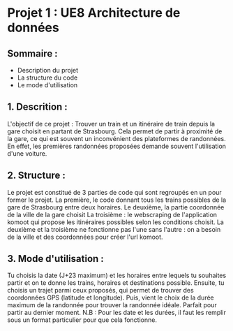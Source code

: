 # Projet 1 : UE8 Architecture de données

## Sommaire :
 -  Description du projet 
 -  La structure du code
 - Le mode d'utilisation

## 1. Descrition :
L'objectif de ce projet :
Trouver un train et un itinéraire de train depuis la gare choisit en partant de Strasbourg. Cela permet de partir à proximité de la gare, ce qui est souvent un inconvénient des plateformes de randonnées. En effet, les premières randonnées proposées demande souvent l'utilisation d'une voiture.

## 2. Structure :
Le projet est constitué de 3 parties de code qui sont regroupés en un pour former le projet.
La première, le code donnant tous les trains possibles de la gare de Strasbourg entre deux horaires.
Le deuxième, la partie coordonnée de la ville de la gare choisit
La troisième : le webscraping de l'application komoot qui propose les itinéraires possibles selon les conditions choisit.
La deuxième et la troisième ne fonctionne pas l'une sans l'autre : on a besoin de la ville et des coordonnées pour créer l'url komoot.

## 3. Mode d'utilisation :
Tu choisis la date (J+23 maximum) et les horaires entre lequels tu souhaites partir et on te donne les trains, horaires et destinations possible. Ensuite, tu choisis un trajet parmi ceux proposés, qui permet de trouver des coordonnées GPS (latitude et longitude).  Puis, vient le choix de la durée maximum de la randonnée pour trouver la randonnée idéale. Parfait pour partir au dernier moment.
N.B : Pour les date et les durées, il faut les remplir sous un format particulier pour que cela fonctionne.
